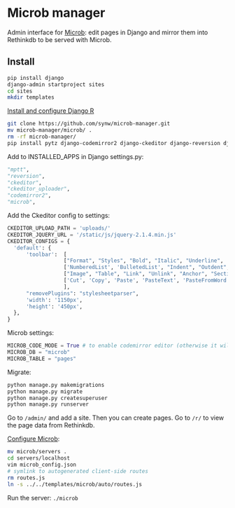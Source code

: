 Microb manager
==============

Admin interface for [Microb](https://github.com/synw/microb): edit pages in Django and mirror them into Rethinkdb to be
served with Microb. 

Install
-------

  ```bash
pip install django
django-admin startproject sites
cd sites
mkdir templates
  ```

[Install and configure Django R](https://github.com/synw/django-R#install)

  ```bash
git clone https://github.com/synw/microb-manager.git
mv microb-manager/microb/ .
rm -rf microb-manager/
pip install pytz django-codemirror2 django-ckeditor django-reversion django-mptt Pillow jsonfield
  ```

Add to INSTALLED_APPS in Django settings.py:

  ```python
"mptt",
"reversion",
"ckeditor",
"ckeditor_uploader",
"codemirror2",
"microb",
  ```
Add the Ckeditor config to settings:

  ```python
CKEDITOR_UPLOAD_PATH = 'uploads/'
CKEDITOR_JQUERY_URL = '/static/js/jquery-2.1.4.min.js'
CKEDITOR_CONFIGS = {
    'default': {
        'toolbar':  [
                    ["Format", "Styles", "Bold", "Italic", "Underline", '-', 'RemoveFormat'],
                    ['NumberedList', 'BulletedList', "Indent", "Outdent", 'JustifyLeft', 'JustifyCenter','JustifyRight', 'JustifyBlock'],
                    ["Image", "Table", "Link", "Unlink", "Anchor", "SectionLink", "Subscript", "Superscript"], ['Undo', 'Redo'],
                    ['Cut', 'Copy', 'Paste', 'PasteText', 'PasteFromWord'],["Source", "Maximize"],
                    ],
        "removePlugins": "stylesheetparser",
        'width': '1150px',
        'height': '450px',
    },
}
  ```
Microb settings:

  ```python
MICROB_CODE_MODE = True # to enable codemirror editor (otherwise it will be ckeditor)
MICROB_DB = "microb"
MICROB_TABLE = "pages"
  ```
Migrate:

  ```bash
python manage.py makemigrations
python manage.py migrate
python manage.py createsuperuser
python manage.py runserver
  ```
  
Go to `/admin/` and add a site. Then you can create pages. Go to `/r/` to view the page data from Rethinkdb.

[Configure Microb](https://github.com/synw/microb#configuration):

  ```bash
mv microb/servers .
cd servers/localhost
vim microb_config.json
# symlink to autogenerated client-side routes
rm routes.js
ln -s ../../templates/microb/auto/routes.js
  ```

Run the server: `./microb`


